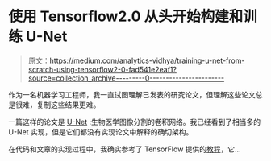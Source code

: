 # 使用 Tensorflow2.0 从头开始构建和训练 U-Net

> 原文：<https://medium.com/analytics-vidhya/training-u-net-from-scratch-using-tensorflow2-0-fad541e2eaf1?source=collection_archive---------0----------------------->

作为一名机器学习工程师，我一直试图理解已发表的研究论文，但理解这些论文总是很难，复制这些结果更难。

一篇这样的论文是 [U-Net](https://arxiv.org/pdf/1505.04597.pdf) :生物医学图像分割的卷积网络。我已经看到了相当多的 U-Net 实现，但是它们都没有实现论文中解释的确切架构。

在代码和文章的实现过程中，我确实参考了 TensorFlow 提供的[教程](https://www.tensorflow.org/tutorials/images/segmentation)，它…